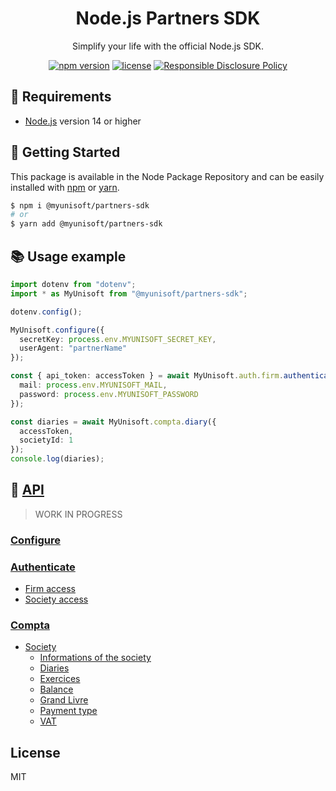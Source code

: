 
<p align="center"><h1 align="center">
  Node.js Partners SDK
</h1>

<p align="center">
  Simplify your life with the official Node.js SDK.
</p>

<p align="center">
    <a href="https://github.com/MyUnisoft/node-partners-sdk"><img src="https://img.shields.io/github/package-json/v/MyUnisoft/node-partners-sdk?style=flat-square" alt="npm version"></a>
    <a href="https://github.com/MyUnisoft/node-partners-sdk"><img src="https://img.shields.io/github/license/MyUnisoft/node-partners-sdk?style=flat-square" alt="license"></a>
    <a href="./SECURITY.md"><img src="https://img.shields.io/badge/Security-Responsible%20Disclosure-yellow.svg?style=flat-square" alt="Responsible Disclosure Policy" /></a>
</p>

## 🚧 Requirements
- [Node.js](https://nodejs.org/en/) version 14 or higher

## 🚀 Getting Started

This package is available in the Node Package Repository and can be easily installed with [npm](https://docs.npmjs.com/getting-started/what-is-npm) or [yarn](https://yarnpkg.com).

```bash
$ npm i @myunisoft/partners-sdk
# or
$ yarn add @myunisoft/partners-sdk
```

## 📚 Usage example

```ts
import dotenv from "dotenv";
import * as MyUnisoft from "@myunisoft/partners-sdk";

dotenv.config();

MyUnisoft.configure({
  secretKey: process.env.MYUNISOFT_SECRET_KEY,
  userAgent: "partnerName"
});

const { api_token: accessToken } = await MyUnisoft.auth.firm.authenticate({
  mail: process.env.MYUNISOFT_MAIL,
  password: process.env.MYUNISOFT_PASSWORD
});

const diaries = await MyUnisoft.compta.diary({
  accessToken,
  societyId: 1
});
console.log(diaries);
```

## 📜 [API](./docs/api)

> WORK IN PROGRESS

### [Configure](.docs/api/configure.md)

### [Authenticate](.docs/api/authenticate)
- [Firm access](./docs/api/authenticate/firm.md)
- [Society access](./docs/api/authenticate/society.md)

### [Compta](./docs/api/compta)
- [Society](./docs/api/compta/society)
  - [Informations of the society](./docs/api/compta/society/society-info.md)
  - [Diaries](./docs/api/compta/society/diary.md)
  - [Exercices](./docs/api/compta/society/exercices.md)
  - [Balance](./docs/api/compta/society/balance.md)
  - [Grand Livre](./docs/api/compta/society/grandèlivre.md)
  - [Payment type](./docs/api/compta/society/payment-type.md)
  - [VAT](./docs/api/compta/society/vat.md)

## License
MIT
